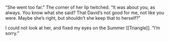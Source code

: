 “She went too far.” The corner of her lip twitched. “It was about you, as always. You know what she said? That David’s not good for me, not like you were. Maybe she’s right, but shouldn’t she keep that to herself?”  

I could not look at her, and fixed my eyes on the Summer [[Triangle]]. “I’m sorry.”  
